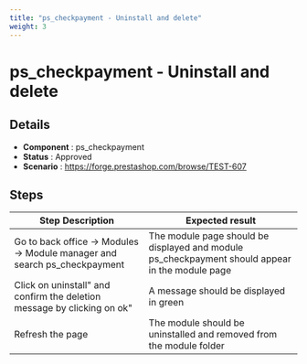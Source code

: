 ```yaml
---
title: "ps_checkpayment - Uninstall and delete"
weight: 3
---
```


# ps_checkpayment - Uninstall and delete
## Details
* **Component** : ps_checkpayment
* **Status** : Approved
* **Scenario** : https://forge.prestashop.com/browse/TEST-607

## Steps
| Step Description | Expected result |
| ----- | ----- |
| Go to back office -> Modules -> Module manager and search ps_checkpayment | The module page should be displayed and module ps_checkpayment should appear in the module page |
| Click on uninstall" and confirm the deletion message by clicking on ok" | A message should be displayed in green |
| Refresh the page | The module should be uninstalled and removed from the module folder |